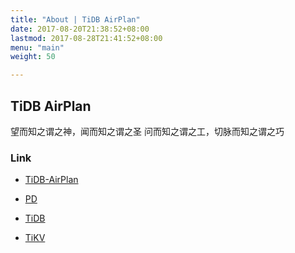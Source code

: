 ```yaml
---
title: "About | TiDB AirPlan"
date: 2017-08-20T21:38:52+08:00
lastmod: 2017-08-28T21:41:52+08:00
menu: "main"
weight: 50

---
```

## TiDB AirPlan

望而知之谓之神，闻而知之谓之圣
问而知之谓之工，切脉而知之谓之巧

### Link

* [TiDB-AirPlan](https://github.com/BigerCAP/TiDB-AirPlan)


* [PD](https://github.com/pingcap/pd)
* [TiDB](https://github.com/pingcap/tidb)
* [TiKV](https://github.com/tikv/tikv)
